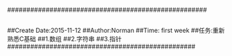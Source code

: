 ####################################################
##
##Create Date:2015-11-12
##Author:Norman
##Time: first week
##任务:重新熟悉C基础
##1.数组
##2.字符串
##3.指针
#################################################

